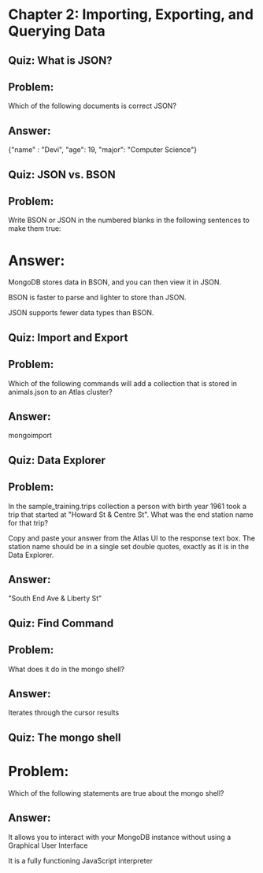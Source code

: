 # Chapter 2: Importing, Exporting, and Querying Data

## Quiz: What is JSON?
## Problem:

Which of the following documents is correct JSON?

## Answer:

{"name" : "Devi", "age": 19, "major": "Computer Science"}



## Quiz: JSON vs. BSON
## Problem:

Write BSON or JSON in the numbered blanks in the following sentences to make them true:

# Answer: 

MongoDB stores data in 
BSON, and you can then view it in 
JSON.

BSON  is faster to parse and lighter to store than 
JSON.

JSON supports fewer data types than 
BSON.


## Quiz: Import and Export
## Problem:

Which of the following commands will add a collection that is stored in animals.json to an Atlas cluster?

## Answer:
mongoimport



## Quiz: Data Explorer
## Problem:

In the sample_training.trips collection a person with birth year 1961 took a trip that started at "Howard St & Centre St". What was the end station name for that trip?

Copy and paste your answer from the Atlas UI to the response text box. The station name should be in a single set double quotes, exactly as it is in the Data Explorer.

## Answer:
"South End Ave & Liberty St"

## Quiz: Find Command
## Problem:

What does it do in the mongo shell?

## Answer:
Iterates through the cursor results


## Quiz: The mongo shell
# Problem:

Which of the following statements are true about the mongo shell?

## Answer:

It allows you to interact with your MongoDB instance without using a Graphical User Interface

It is a fully functioning JavaScript interpreter